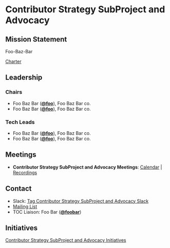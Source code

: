 # Contributor Strategy SubProject and Advocacy

## Mission Statement
Foo-Baz-Bar

[Charter](./charter.md)

## Leadership
### Chairs
- Foo Baz Bar (**[@foo](https://github.com/foo)**), Foo Baz Bar co.
- Foo Baz Bar (**[@foo](https://github.com/foo)**), Foo Baz Bar co.
### Tech Leads
- Foo Baz Bar (**[@foo](https://github.com/foo)**), Foo Baz Bar co.
- Foo Baz Bar (**[@foo](https://github.com/foo)**), Foo Baz Bar co.

## Meetings
- **Contributor Strategy SubProject and Advocacy Meetings**: [Calendar](https://zoom-lfx.platform.linuxfoundation.org/meetings/toc-contributor-strategy-subproject?view=list) | [Recordings](https://www.youtube.com/@CNCFTOCContributorStrategySubP)

## Contact
- Slack: [Tag Contributor Strategy SubProject and Advocacy Slack](https://cloud-native.slack.com/archives/https://cloud-native.slack.com/archives/C08N4CKUHB2)
- [Mailing List](https://lists.cncf.io/g/contributor-strategy-subproject)
- TOC Liaison: Foo Bar (**[@foobar](https://github.com/foobar)**)
## Initiatives
[Contributor Strategy SubProject and Advocacy Initiatives](https://github.com/cncf/toc/issues?q=label%3Atoc%2Fcontributor-strategy-subproject-initiative)